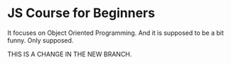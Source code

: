 # JS Course for Beginners


It focuses on Object Oriented Programming. And it is supposed to be a bit funny. Only supposed.

THIS IS A CHANGE IN THE NEW BRANCH.
